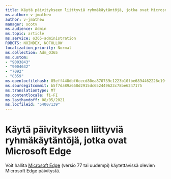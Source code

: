 ```yaml
---
title: Käytä päivitykseen liittyviä ryhmäkäytäntöjä, jotka ovat Microsoft Edge
ms.author: v-jmathew
author: v-jmathew
manager: scotv
ms.audience: Admin
ms.topic: article
ms.service: o365-administration
ROBOTS: NOINDEX, NOFOLLOW
localization_priority: Normal
ms.collection: Adm_O365
ms.custom:
- "9003843"
- "9004632"
- "7092"
- "8359"
ms.openlocfilehash: 85eff448dbf6cecd80ea870739c1223b10fbe6894462226c19fd9aae26faad6b
ms.sourcegitcommit: b5f7da89a650d2915dc652449623c78be6247175
ms.translationtype: MT
ms.contentlocale: fi-FI
ms.lasthandoff: 08/05/2021
ms.locfileid: "54007139"
---
```

# <a name="use-update-related-group-policies-available-in-microsoft-edge"></a>Käytä päivitykseen liittyviä ryhmäkäytäntöjä, jotka ovat Microsoft Edge

Voit hallita [Microsoft Edge](https://go.microsoft.com/fwlink/?linkid=2134862) (versio 77 tai uudempi) käytettävissä olevien Microsoft Edge päivitystä.
